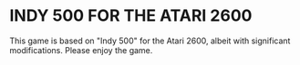 # INDY 500 FOR THE ATARI 2600

This game is based on "Indy 500" for the Atari 2600, albeit with significant modifications. Please enjoy the game.
